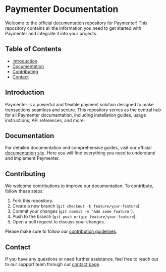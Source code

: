 # Paymenter Documentation

Welcome to the official documentation repository for Paymenter! This repository contains all the information you need to get started with Paymenter and integrate it into your projects.

## Table of Contents

- [Introduction](#introduction)
- [Documentation](#documentation)
- [Contributing](#contributing)
- [Contact](#contact)

## Introduction

Paymenter is a powerful and flexible payment solution designed to make transactions seamless and secure. This repository serves as the central hub for all Paymenter documentation, including installation guides, usage instructions, API references, and more.

## Documentation

For detailed documentation and comprehensive guides, visit our official [documentation site](https://paymenter.org). Here you will find everything you need to understand and implement Paymenter.

## Contributing

We welcome contributions to improve our documentation. To contribute, follow these steps:

1. Fork this repository.
2. Create a new branch (`git checkout -b feature/your-feature`).
3. Commit your changes (`git commit -m 'Add some feature'`).
4. Push to the branch (`git push origin feature/your-feature`).
5. Open a pull request to discuss your changes.

Please make sure to follow our [contribution guidelines](CONTRIBUTING.md).

## Contact

If you have any questions or need further assistance, feel free to reach out to our support team through our [contact page](https://paymenter.org/contact).

